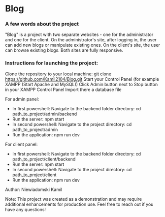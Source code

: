 # Blog

### A few words about the project

"Blog" is a project with two separate websites - one for the administrator and one for the client. On the administrator's site, after logging in, the user can add new blogs or manipulate existing ones. On the client's site, the user can browse existing blogs. Both sites are fully responsive.


### Instructions for launching the project:

Clone the repository to your local machine: git clone https://github.com/Kamil2104/Blog.git
Start your Control Panel (for example XAMPP (Start Apache and MySQL))
Click Admin button next to Stop button in your XAMPP Control Panel
Import there a database file

For admin panel:
- In first powershell: Navigate to the backend folder directory: cd path_to_project/admin/backend
- Run the server: npm start
- In second powershell: Navigate to the project directory: cd path_to_project/admin
- Run the application: npm run dev

For client panel:
- In first powershell: Navigate to the backend folder directory: cd path_to_project/client/backend
- Run the server: npm start
- In second powershell: Navigate to the project directory: cd path_to_project/client
- Run the application: npm run dev



Author: Niewiadomski Kamil

Note: This project was created as a demonstration and may require additional enhancements for production use. Feel free to reach out if you have any questions!
